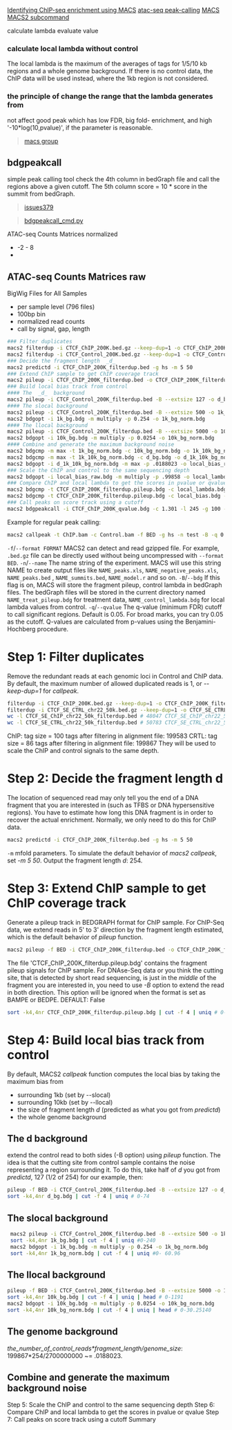 [Identifying ChIP-seq enrichment using MACS](https://www.nature.com/articles/nprot.2012.101)
[atac-seq peak-calling](https://galaxyproject.github.io/training-material/topics/epigenetics/tutorials/atac-seq/tutorial.html#peak-calling)
[MACS](https://github.com/macs3-project/MACS)
[MACS2 subcommand](https://github.com/macs3-project/MACS/wiki/Advanced%3A-Call-peaks-using-MACS2-subcommands#Step_4_Build_local_bias_track_from_control)

calculate lambda 
evaluate value

### calculate local lambda without control
The local lambda is the maximum of the averages of tags for 1/5/10 kb regions and a whole genome background. If there is no control data, the ChIP data will be used instead, where the 1kb region is not considered.
### the principle of change the range that the lambda generates from
not affect good peak which has low FDR, big fold- enrichment, and high '-10*log(10,pvalue)', if the parameter is reasonable.
> [macs group](https://groups.google.com/forum/#!msg/macs-announcement/JkufzGpUNRk/kUx0z2M2b_cJ)

## bdgpeakcall
simple peak calling tool 
check the 4th column in bedGraph file and call the regions above a given cutoff.
The 5th column score = 10 * score in the summit from bedGraph.

> [issues379](https://github.com/macs3-project/MACS/issues/379)


> [bdgpeakcall_cmd.py](https://github.com/macs3-project/MACS/blob/master/MACS2/bdgpeakcall_cmd.py)



ATAC-seq Counts Matrices normalized
- -2 - 8 
- 
ATAC-seq Counts Matrices raw
- 

BigWig Files for All Samples
- per sample level (796 files)
- 100bp bin 
- normalized read counts
- call by signal, gap, length

```bash
### Filter duplicates
macs2 filterdup -i CTCF_ChIP_200K.bed.gz --keep-dup=1 -o CTCF_ChIP_200K_filterdup.bed
macs2 filterdup -i CTCF_Control_200K.bed.gz --keep-dup=1 -o CTCF_Control_200K_filterdup.bed
### Decide the fragment length  _d_
macs2 predictd -i CTCF_ChIP_200K_filterdup.bed -g hs -m 5 50
### Extend ChIP sample to get ChIP coverage track
macs2 pileup -i CTCF_ChIP_200K_filterdup.bed -o CTCF_ChIP_200K_filterdup.pileup.bdg --extsize 254
### Build local bias track from control
#### The  _d_  background
macs2 pileup -i CTCF_Control_200K_filterdup.bed -B --extsize 127 -o d_bg.bdg
#### The slocal background
macs2 pileup -i CTCF_Control_200K_filterdup.bed -B --extsize 500 -o 1k_bg.bdg
macs2 bdgopt -i 1k_bg.bdg -m multiply -p 0.254 -o 1k_bg_norm.bdg
#### The llocal background
macs2 pileup -i CTCF_Control_200K_filterdup.bed -B --extsize 5000 -o 10k_bg.bdg
macs2 bdgopt -i 10k_bg.bdg -m multiply -p 0.0254 -o 10k_bg_norm.bdg
#### Combine and generate the maximum background noise
macs2 bdgcmp -m max -t 1k_bg_norm.bdg -c 10k_bg_norm.bdg -o 1k_10k_bg_norm.bdg
macs2 bdgcmp -m max -t 1k_10k_bg_norm.bdg -c d_bg.bdg -o d_1k_10k_bg_norm.bdg
macs2 bdgopt -i d_1k_10k_bg_norm.bdg -m max -p .0188023 -o local_bias_raw.bdg
### Scale the ChIP and control to the same sequencing depth
macs2 bdgopt -i local_bias_raw.bdg -m multiply -p .99858 -o local_lambda.bdg
### Compare ChIP and local lambda to get the scores in pvalue or qvalue
macs2 bdgcmp -t CTCF_ChIP_200K_filterdup.pileup.bdg -c local_lambda.bdg -m qpois -o CTCF_ChIP_200K_qvalue.bdg
macs2 bdgcmp -t CTCF_ChIP_200K_filterdup.pileup.bdg -c local_bias.bdg -m ppois -o CTCF_ChIP_20
### Call peaks on score track using a cutoff
macs2 bdgpeakcall -i CTCF_ChIP_200K_qvalue.bdg -c 1.301 -l 245 -g 100 -o CTCF_ChIP_200K_peaks.bed
```



Example for regular peak calling: 
```bash
macs2 callpeak -t ChIP.bam -c Control.bam -f BED -g hs -n test -B -q 0.01
```
`-f`/`--format FORMAT`
MACS2 can detect and read gzipped file. For example,  `.bed.gz`  file can be directly used without being uncompressed with  `--format BED`.
 `-n`/`--name`
The name string of the experiment. MACS will use this string NAME to create output files like  `NAME_peaks.xls`,  `NAME_negative_peaks.xls`,  `NAME_peaks.bed`  ,  `NAME_summits.bed`,  `NAME_model.r`  and so on. 
`-B`/`--bdg`
If this flag is on, MACS will store the fragment pileup, control lambda in bedGraph files. The bedGraph files will be stored in the current directory named  `NAME_treat_pileup.bdg`  for treatment data,  `NAME_control_lambda.bdg`  for local lambda values from control.
`-q`/`--qvalue`
The q-value (minimum FDR) cutoff to call significant regions. Default is 0.05. For broad marks, you can try 0.05 as the cutoff. Q-values are calculated from p-values using the Benjamini-Hochberg procedure.

# Step 1: Filter duplicates
Remove the redundant reads at each genomic loci in Control and ChIP data.
By default, the maximum number of allowed duplicated reads is 1, or _--keep-dup=1_ for _callpeak_.
```bash
filterdup -i CTCF_ChIP_200K.bed.gz --keep-dup=1 -o CTCF_ChIP_200K_filterdup.bed
filterdup -i CTCF_SE_CTRL_chr22_50k.bed.gz --keep-dup=1 -o CTCF_SE_CTRL_chr22_50k_filterdup.bed
wc -l CTCF_SE_ChIP_chr22_50k_filterdup.bed # 48047 CTCF_SE_ChIP_chr22_50k_filterdup.bed
wc -l CTCF_SE_CTRL_chr22_50k_filterdup.bed # 50783 CTCF_SE_CTRL_chr22_50k_filterdup.bed
```
ChIP: tag size = 100 tags after filtering in alignment file: 199583
CRTL: tag size = 86 tags after filtering in alignment file: 199867
They will be used to scale the ChIP and control signals to the same depth.
# Step 2: Decide the fragment length d
The location of sequenced read may only tell you the end of a DNA fragment that you are interested in (such as TFBS or DNA hypersensitive regions). 
You have to estimate how long this DNA fragment is in order to recover the actual enrichment.
Normally, we only need to do this for ChIP data.
```bash
macs2 predictd -i CTCF_ChIP_200K_filterdup.bed -g hs -m 5 50
```
`-m` mfold parameters. To simulate the default behavior of _macs2 callpeak_, set _-m 5 50_.
Output the fragment length _d_: 254.
# Step 3: Extend ChIP sample to get ChIP coverage track
Generate a pileup track in BEDGRAPH format for ChIP sample. 
For ChIP-Seq data, we extend reads in 5' to 3' direction by the fragment length estimated, which is the default behavior of _pileup_ function.
```bash
macs2 pileup -f BED -i CTCF_ChIP_200K_filterdup.bed -o CTCF_ChIP_200K_filterdup.pileup.bdg --extsize 254
```
The file 'CTCF_ChIP_200K_filterdup.pileup.bdg' contains the fragment pileup signals for ChIP sample.
For DNAse-Seq data or you think the cutting site, that is detected by short read sequencing, is just in the _middle_ of the fragment you are interested in, you need to use _-B_ option to extend the read in both direction. This option will be ignored when the format is set as BAMPE or BEDPE. DEFAULT: False
```bash
sort -k4,4nr CTCF_ChIP_200K_filterdup.pileup.bdg | cut -f 4 | uniq # 0-27
```
# Step 4: Build local bias track from control
By default, MACS2 _callpeak_ function computes the local bias by taking the maximum bias from 
- surrounding 1kb (set by --slocal)
- surrounding 10kb (set by --llocal)
- the size of fragment length _d_ (predicted as what you got from _predictd_)
- the whole genome background
## The d background
extend the control read to both sides (-B option) using _pileup_ function.
The idea is that the cutting site from control sample contains the noise representing a region surrounding it. To do this, take half of _d_ you got from _predictd_, 127 (1/2 of 254) for our example, then:
```bash
pileup -f BED -i CTCF_Control_200K_filterdup.bed -B --extsize 127 -o d_bg.bdg
sort -k4,4nr d_bg.bdg | cut -f 4 | uniq # 0-74
```
## The slocal background
```bash
 macs2 pileup -i CTCF_Control_200K_filterdup.bed -B --extsize 500 -o 1k_bg.bdg
 sort -k4,4nr 1k_bg.bdg | cut -f 4 | uniq #0-240
 macs2 bdgopt -i 1k_bg.bdg -m multiply -p 0.254 -o 1k_bg_norm.bdg
 sort -k4,4nr 1k_bg_norm.bdg | cut -f 4 | uniq #0- 60.96
```
## The llocal background
```bash
pileup -f BED -i CTCF_Control_200K_filterdup.bed -B --extsize 5000 -o 10k_bg.bdg
sort -k4,4nr 10k_bg.bdg | cut -f 4 | uniq | head # 0-1191
macs2 bdgopt -i 10k_bg.bdg -m multiply -p 0.0254 -o 10k_bg_norm.bdg
sort -k4,4nr 10k_bg_norm.bdg | cut -f 4 | uniq | head # 0-30.25140
```
## The genome background
_the_number_of_control_reads*fragment_length/genome_size_: 199867*254/2700000000 ~= .0188023.
## Combine and generate the maximum background noise
Step 5: Scale the ChIP and control to the same sequencing depth
Step 6: Compare ChIP and local lambda to get the scores in pvalue or qvalue
Step 7: Call peaks on score track using a cutoff
Summary
<!--stackedit_data:
eyJoaXN0b3J5IjpbMjMxNTI0ODA4LC05OTg2OTk1NDgsMTI4OD
E4MDQ2NCw1NzYwMTg2MjcsNzgwMzM0MzgxLC0xODU1NzIxNDgy
LC0xNzY4MDY5NzE2LC00MjczNTEwODEsMTE1NzMyMjYxMCwtNT
g4MTcyMTE2LC0xNzc0NzkxMjA2LDczNzQwOTMwLC0yMjQyMDkx
MDUsNzg2NzkwNzk2LDE3Njg0NjQ0NDksMjI5NTUzNTY5LC0xNT
c2NDg2OTgwLDEwMTg2NzM5NzksLTE1MDkyNzc5MDAsNzM1NDg3
ODgyXX0=
-->